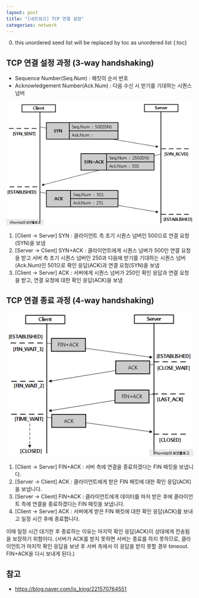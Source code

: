```yaml
---
layout: post
title: "[네트워크] TCP 연결 설정"
categories: network
---
```


0. this unordered seed list will be replaced by toc as unordered list
{:toc}

## TCP 연결 설정 과정 (3-way handshaking)

- Sequence Number(Seq.Num) : 패킷의 순서 번호
- Acknowledgement Number(Ack.Num) : 다음 수신 시 받기를 기대하는 시퀀스 넘버

![3-way handshake](/assets/img/3way-handshake.png)

1. [Client → Server] SYN : 클라이언트 측 초기 시퀀스 넘버인 500으로 연결 요청(SYN)을 보냄
2. [Server → Client] SYN+ACK : 클라이언트에게 시퀀스 넘버가 500인 연결 요청을 받고 서버 측 초기 시퀀스 넘버인 250과 다음에 받기를 기대하는 시퀀스 넘버(Ack.Num)인 501으로 확인 응답(ACK)과 연결 요청(SYN)을 보냄
3. [Client → Server] ACK : 서버에게 시퀀스 넘버가 250인 확인 응답과 연결 요청을 받고, 연결 요청에 대한 확인 응답(ACK)을 보냄

## TCP 연결 종료 과정 (4-way handshaking)

![4-way handshake](/assets/img/4way-handshake.png)

1. [Client → Server] ​FIN+ACK : 서버 측에 연결을 종료하겠다는 FIN 패킷을 보냅니다.
2. [Server → Client]​ ACK : 클라이언트에게 받은 FIN 패킷에 대한 확인 응답(ACK)을 보냅니다.
3. [Server → Client]​ FIN+ACK : 클라이언트에게 데이터를 마저 받은 후에 클라이언트 측에 연결을 종료하겠다는 FIN 패킷을 보냅니다.
4. [Client → Server] ​ACK : 서버에게 받은 FIN 패킷에 대한 확인 응답(ACK)를 보내고 일정 시간 후에 종료합니다.

이때 일정 시간 대기한 후 종료하는 이유는 마지막 확인 응답(ACK)이 상대에게 전송됨을 보장하기 위함이다. (서버가 ACK를 받지 못하면 서버는 종료를 하지 못하므로, 클라이언트가 마지막 확인 응답을 보낸 후 서버 측에서 이 응답을 받지 못할 경우 timeout. FIN+ACK을 다시 보내게 된다.)

## 참고

- <https://blog.naver.com/is_king/221570764551>
